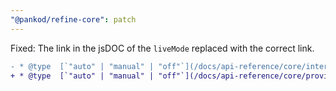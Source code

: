 ```yaml
---
"@pankod/refine-core": patch
---
```


Fixed: The link in the jsDOC of the `liveMode` replaced with the correct link.

```diff
- * @type  [`"auto" | "manual" | "off"`](/docs/api-reference/core/interfaceReferences/#crudsorting)
+ * @type  [`"auto" | "manual" | "off"`](/docs/api-reference/core/providers/live-provider/#livemode)
```
